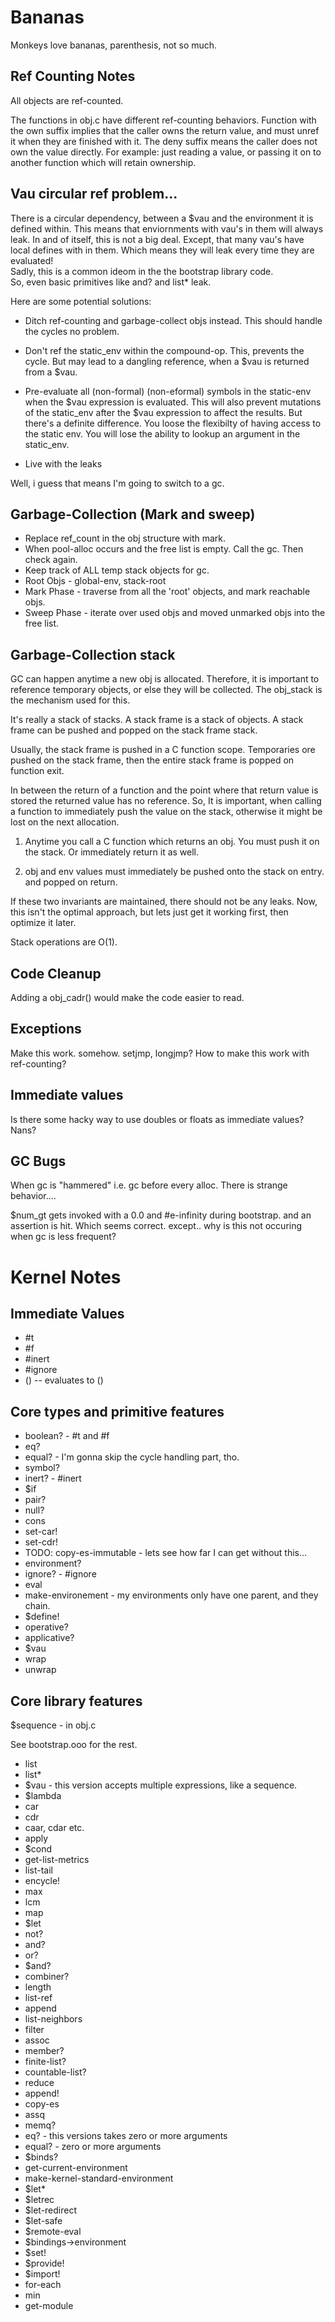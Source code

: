 Bananas
===================

Monkeys love bananas, parenthesis, not so much.

Ref Counting Notes
--------------------
All objects are ref-counted.

The functions in obj.c have different ref-counting behaviors.
Function with the own suffix implies that the caller owns the return value, 
and must unref it when they are finished with it.
The deny suffix means the caller does not own the value directly. 
For example: just reading a value, or passing it on to another function which 
will retain ownership.

Vau circular ref problem...
-----------------------------
There is a circular dependency, between a $vau and the environment it is defined within.
This means that enviornments with vau's in them will always leak.
In and of itself, this is not a big deal.  Except, that many vau's have local defines with in them.
Which means they will leak every time they are evaluated!  
Sadly, this is a common ideom in the the bootstrap library code.  
So, even basic primitives like and? and list* leak.

Here are some potential solutions:

  * Ditch ref-counting and garbage-collect objs instead.  This should handle
    the cycles no problem.

  * Don't ref the static_env within the compound-op.  This, prevents the cycle.
    But may lead to a dangling reference, when a $vau is returned from a $vau.

  * Pre-evaluate all (non-formal) (non-eformal) symbols in the static-env when
    the $vau expression is evaluated.  This will also prevent mutations of the static_env
    after the $vau expression to affect the results.
    But there's a definite difference. You loose the flexibilty of having access to the
    static env. You will lose the ability to lookup an argument in the static_env.

  * Live with the leaks

Well, i guess that means I'm going to switch to a gc.

Garbage-Collection (Mark and sweep)
----------------------
* Replace ref_count in the obj structure with mark.
* When pool-alloc occurs and the free list is empty. Call the gc. Then check again.
* Keep track of ALL temp stack objects for gc.
* Root Objs - global-env, stack-root
* Mark Phase - traverse from all the 'root' objects, and mark reachable objs.
* Sweep Phase - iterate over used objs and moved unmarked objs into the free list.

Garbage-Collection stack
----------------------------
GC can happen anytime a new obj is allocated.
Therefore, it is important to reference temporary objects, or else they will be collected.
The obj_stack is the mechanism used for this.

It's really a stack of stacks.  A stack frame is a stack of objects.
A stack frame can be pushed and popped on the stack frame stack.

Usually, the stack frame is pushed in a C function scope.
Temporaries ore pushed on the stack frame, then the entire stack frame is popped on function exit.

In between the return of a function and the point where that return value is stored
the returned value has no reference.  So, It is important, when calling a function to 
immediately push the value on the stack, otherwise it might be lost on the next allocation.

  1) Anytime you call a C function which returns an obj. You must push it on the stack.
     Or immediately return it as well.

  2) obj and env values must immediately be pushed onto the stack on entry. and popped on return.

If these two invariants are maintained, there should not be any leaks.
Now, this isn't the optimal approach, but lets just get it working first, then optimize it later.

Stack operations are O(1).

Code Cleanup
----------------
Adding a obj_cadr() would make the code easier to read.

Exceptions
----------------
Make this work. somehow. setjmp, longjmp?
How to make this work with ref-counting?

Immediate values
-------------------
Is there some hacky way to use doubles or floats as immediate values?  Nans?

GC Bugs
--------------------
When gc is "hammered" i.e. gc before every alloc.
There is strange behavior....

$num_gt gets invoked with a 0.0 and #e-infinity during bootstrap.
and an assertion is hit.  Which seems correct. except.. why is this not occuring
when gc is less frequent?

Kernel Notes
====================

Immediate Values
--------------------
* #t
* #f
* #inert
* #ignore 
* ()  -- evaluates to ()

Core types and primitive features
------------------------------------
* boolean? - #t and #f
* eq?
* equal? - I'm gonna skip the cycle handling part, tho.
* symbol?
* inert? - #inert
* $if
* pair?
* null?
* cons
* set-car!
* set-cdr!
* TODO: copy-es-immutable - lets see how far I can get without this...
* environment?
* ignore? - #ignore
* eval
* make-environement - my environments only have one parent, and they chain.
* $define!
* operative?
* applicative?
* $vau
* wrap
* unwrap

Core library features
------------------------------
$sequence - in obj.c

See bootstrap.ooo for the rest.

* list
* list*
* $vau - this version accepts multiple expressions, like a sequence.
* $lambda
* car
* cdr
* caar, cdar etc.
* apply
* $cond
* get-list-metrics
* list-tail
* encycle!
* max
* lcm
* map
* $let
* not?
* and?
* or?
* $and?
* combiner?
* length
* list-ref
* append
* list-neighbors
* filter
* assoc
* member?
* finite-list?
* countable-list?
* reduce
* append!
* copy-es
* assq
* memq?
* eq? - this versions takes zero or more arguments
* equal? - zero or more arguments
* $binds?
* get-current-environment
* make-kernel-standard-environment
* $let*
* $letrec
* $let-redirect
* $let-safe
* $remote-eval
* $bindings->environment
* $set!
* $provide!
* $import!
* for-each
* min
* get-module


